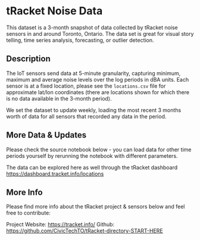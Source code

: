 # tRacket Noise Data

This dataset is a 3-month snapshot of data collected by tRacket noise sensors in and around Toronto, Ontario. The data set is great for visual story telling, time series analysis, forecasting, or outlier detection.

## Description

The IoT sensors send data at 5-minute granularity, capturing minimum, maximum and average noise levels over the log periods in dBA units. Each sensor is at a fixed location, please see the `locations.csv` file for approximate lat/lon coordinates (there are locations shown for which there is no data available in the 3-month period). 

We set the dataset to update weekly, loading the most recent 3 months worth of data for all sensors that recorded any data in the period.

## More Data & Updates

Please check the source notebook below - you can load data for other time periods yourself by rerunning the notebook with different parameters.

The data can be explored here as well through the tRacket dashboard https://dashboard.tracket.info/locations

## More Info

Please find more info about the tRacket project & sensors below and feel free to contribute:

Project Website: https://tracket.info/
Github: https://github.com/CivicTechTO/tRacket-directory-START-HERE
